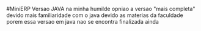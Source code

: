 #MiniERP Versao JAVA
na minha humilde opniao a versao "mais completa" devido mais 
familiaridade com o java devido as materias da faculdade
porem essa versao em java nao se encontra finalizada ainda